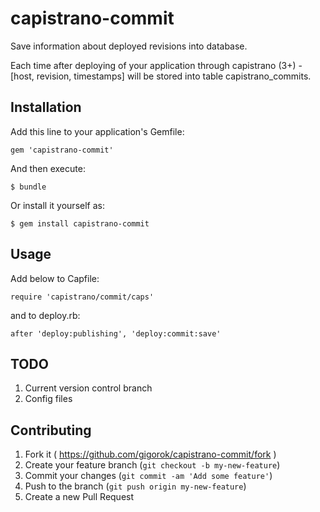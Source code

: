 # capistrano-commit

Save information about deployed revisions into database.

Each time after deploying of your application through capistrano (3+) - [host, revision, timestamps] will be stored
into table capistrano_commits.

## Installation

Add this line to your application's Gemfile:

    gem 'capistrano-commit'

And then execute:

    $ bundle

Or install it yourself as:

    $ gem install capistrano-commit

## Usage

Add below to Capfile:

    require 'capistrano/commit/caps'

and to deploy.rb:

    after 'deploy:publishing', 'deploy:commit:save'

## TODO

1. Current version control branch
2. Config files

## Contributing

1. Fork it ( https://github.com/gigorok/capistrano-commit/fork )
2. Create your feature branch (`git checkout -b my-new-feature`)
3. Commit your changes (`git commit -am 'Add some feature'`)
4. Push to the branch (`git push origin my-new-feature`)
5. Create a new Pull Request
